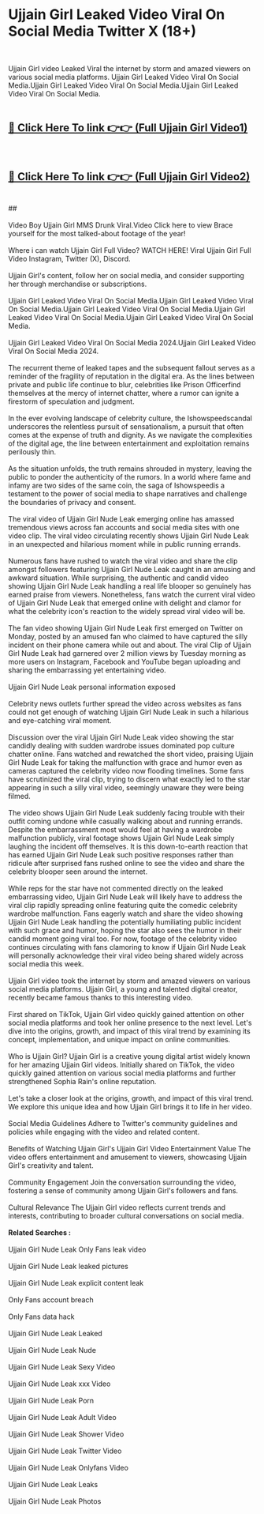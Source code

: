 # Ujjain Girl Leaked Video Viral On Social Media Twitter X (18+) <br>
<br>

Ujjain Girl video Leaked Viral the internet by storm and amazed viewers on various social media platforms. Ujjain Girl Leaked Video Viral On Social Media.Ujjain Girl Leaked Video Viral On Social Media.Ujjain Girl Leaked Video Viral On Social Media.<br>
 <br>

##  <a href="https://play.trustnlinepharmacy.us?title=Full Ujjain_Girl&ref=git">🔴 Click Here To link 👉👉 (Full Ujjain Girl Video1)</a><br>
  <br>

##  <a href="https://play.trustnlinepharmacy.us?title=Full Ujjain_Girl&ref=git">🔴 Click Here To link 👉👉 (Full Ujjain Girl Video2)</a><br>
  <br>
  ##


  <br>

  <br>
Video Boy Ujjain Girl MMS Drunk Viral.Video Click here to view Brace yourself for the most talked-about footage of the year!
<br><br>
Where i can watch Ujjain Girl Full Video? WATCH HERE! Viral Ujjain Girl Full Video Instagram, Twitter (X), Discord.
<br><br>
Ujjain Girl's content, follow her on social media, and consider supporting her through merchandise or subscriptions.
<br><br>
Ujjain Girl Leaked Video Viral On Social Media.Ujjain Girl Leaked Video Viral On Social Media.Ujjain Girl Leaked Video Viral On Social Media.Ujjain Girl Leaked Video Viral On Social Media.Ujjain Girl Leaked Video Viral On Social Media.
<br><br>
Ujjain Girl Leaked Video Viral On Social Media 2024.Ujjain Girl Leaked Video Viral On Social Media 2024.
<br><br>
The recurrent theme of leaked tapes and the subsequent fallout serves as a reminder of the fragility of reputation in the digital era. As the lines between private and public life continue to blur, celebrities like Prison Officerfind themselves at the mercy of internet chatter, where a rumor can ignite a firestorm of speculation and judgment.
<br><br>
In the ever evolving landscape of celebrity culture, the Ishowspeedscandal underscores the relentless pursuit of sensationalism, a pursuit that often comes at the expense of truth and dignity. As we navigate the complexities of the digital age, the line between entertainment and exploitation remains perilously thin.
<br><br>
As the situation unfolds, the truth remains shrouded in mystery, leaving the public to ponder the authenticity of the rumors. In a world where fame and infamy are two sides of the same coin, the saga of Ishowspeedis a testament to the power of social media to shape narratives and challenge the boundaries of privacy and consent.
<br><br>
The viral video of Ujjain Girl Nude Leak emerging online has amassed tremendous views across fan accounts and social media sites with one video clip. The viral video circulating recently shows Ujjain Girl Nude Leak in an unexpected and hilarious moment while in public running errands.
<br><br>
Numerous fans have rushed to watch the viral video and share the clip amongst followers featuring Ujjain Girl Nude Leak caught in an amusing and awkward situation. While surprising, the authentic and candid video showing Ujjain Girl Nude Leak handling a real life blooper so genuinely has earned praise from viewers. Nonetheless, fans watch the current viral video of Ujjain Girl Nude Leak that emerged online with delight and clamor for what the celebrity icon's reaction to the widely spread viral video will be.
<br><br>
The fan video showing Ujjain Girl Nude Leak first emerged on Twitter on Monday, posted by an amused fan who claimed to have captured the silly incident on their phone camera while out and about. The viral Clip of Ujjain Girl Nude Leak had garnered over 2 million views by Tuesday morning as more users on Instagram, Facebook and YouTube began uploading and sharing the embarrassing yet entertaining video.
<br><br>
Ujjain Girl Nude Leak personal information exposed
<br><br>
Celebrity news outlets further spread the video across websites as fans could not get enough of watching Ujjain Girl Nude Leak in such a hilarious and eye-catching viral moment.
<br><br>
Discussion over the viral Ujjain Girl Nude Leak video showing the star candidly dealing with sudden wardrobe issues dominated pop culture chatter online. Fans watched and rewatched the short video, praising Ujjain Girl Nude Leak for taking the malfunction with grace and humor even as cameras captured the celebrity video now flooding timelines. Some fans have scrutinized the viral clip, trying to discern what exactly led to the star appearing in such a silly viral video, seemingly unaware they were being filmed.
<br><br>
The video shows Ujjain Girl Nude Leak suddenly facing trouble with their outfit coming undone while casually walking about and running errands. Despite the embarrassment most would feel at having a wardrobe malfunction publicly, viral footage shows Ujjain Girl Nude Leak simply laughing the incident off themselves. It is this down-to-earth reaction that has earned Ujjain Girl Nude Leak such positive responses rather than ridicule after surprised fans rushed online to see the video and share the celebrity blooper seen around the internet.
<br><br>
While reps for the star have not commented directly on the leaked embarrassing video, Ujjain Girl Nude Leak will likely have to address the viral clip rapidly spreading online featuring quite the comedic celebrity wardrobe malfunction. Fans eagerly watch and share the video showing Ujjain Girl Nude Leak handling the potentially humiliating public incident with such grace and humor, hoping the star also sees the humor in their candid moment going viral too. For now, footage of the celebrity video continues circulating with fans clamoring to know if Ujjain Girl Nude Leak will personally acknowledge their viral video being shared widely across social media this week.
<br><br>
Ujjain Girl video took the internet by storm and amazed viewers on various social media platforms. Ujjain Girl, a young and talented digital creator, recently became famous thanks to this interesting video.
<br><br>
First shared on TikTok, Ujjain Girl video quickly gained attention on other social media platforms and took her online presence to the next level. Let's dive into the origins, growth, and impact of this viral trend by examining its concept, implementation, and unique impact on online communities.
<br><br>
Who is Ujjain Girl? Ujjain Girl is a creative young digital artist widely known for her amazing Ujjain Girl videos. Initially shared on TikTok, the video quickly gained attention on various social media platforms and further strengthened Sophia Rain's online reputation.
<br><br>
Let's take a closer look at the origins, growth, and impact of this viral trend. We explore this unique idea and how Ujjain Girl brings it to life in her video.
<br><br>
Social Media Guidelines Adhere to Twitter's community guidelines and policies while engaging with the video and related content.
<br><br>
Benefits of Watching Ujjain Girl's Ujjain Girl Video Entertainment Value The video offers entertainment and amusement to viewers, showcasing Ujjain Girl's creativity and talent.
<br><br>
Community Engagement Join the conversation surrounding the video, fostering a sense of community among Ujjain Girl's followers and fans.
<br><br>
Cultural Relevance The Ujjain Girl video reflects current trends and interests, contributing to broader cultural conversations on social media.
<br><br>
<strong>Related Searches :</strong>
<br><br>
Ujjain Girl Nude Leak Only Fans leak video
<br><br>
Ujjain Girl Nude Leak leaked pictures
<br><br>
Ujjain Girl Nude Leak explicit content leak
<br><br>
Only Fans account breach
<br><br>
Only Fans data hack
<br><br>
Ujjain Girl Nude Leak Leaked
<br><br>
Ujjain Girl Nude Leak Nude
<br><br>
Ujjain Girl Nude Leak Sexy Video
<br><br>
Ujjain Girl Nude Leak xxx Video
<br><br>
Ujjain Girl Nude Leak Porn
<br><br>
Ujjain Girl Nude Leak Adult Video
<br><br>
Ujjain Girl Nude Leak Shower Video
<br><br>
Ujjain Girl Nude Leak Twitter Video
<br><br>
Ujjain Girl Nude Leak Onlyfans Video
<br><br>
Ujjain Girl Nude Leak Leaks
<br><br>
Ujjain Girl Nude Leak Photos